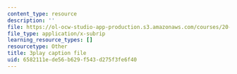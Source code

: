 ```yaml
---
content_type: resource
description: ''
file: https://ol-ocw-studio-app-production.s3.amazonaws.com/courses/20-219-becoming-the-next-bill-nye-writing-and-hosting-the-educational-show-january-iap-2015/6582111ede56b629f543d275f3fe6f40_VHyCh1mDneE.srt
file_type: application/x-subrip
learning_resource_types: []
resourcetype: Other
title: 3play caption file
uid: 6582111e-de56-b629-f543-d275f3fe6f40
---
```

